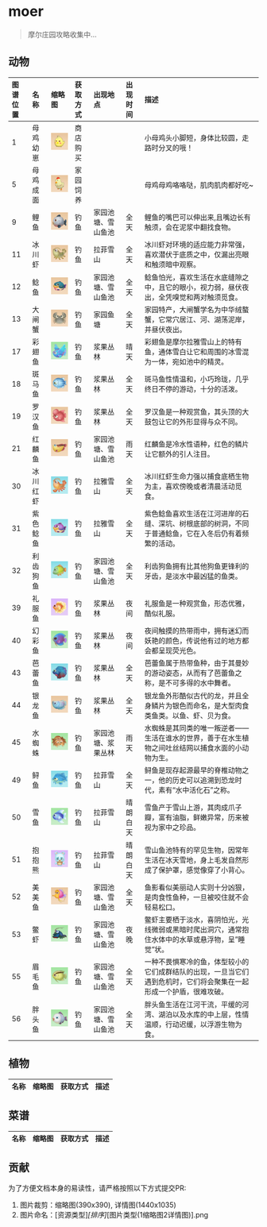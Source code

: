 # moer

> 摩尔庄园攻略收集中...


## 动物

| 图谱位置 | 名称 | 缩略图 | 获取方式 | 出现地点 | 出现时间 | 描述
|:------|:------|:-------|:--------|:--------|:--------|:--------|
| 1 | 母鸡幼崽 | <img src="./images/1_1_1.png" width="100" />  | 商店购买 | | | 小母鸡头小脚短，身体比较圆，走路时分叉的哦！ |
| 5 | 母鸡成面 | <img src="./images/1_5_1.png" width="100" />  | 家园饲养 | | | 母鸡母鸡咯咯哒，肌肉肌肉都好吃~ |
| 9 | 鲤鱼 | <img src="./images/1_9_1.png" width="100" />  | 钓鱼 | 家园池塘、雪山鱼池 | 全天 | 鲤鱼的嘴巴可以伸出来,且嘴边长有触须，会在泥浆中翻找食物。 |
| 11 | 冰川虾 | <img src="./images/1_11_1.png" width="100" />  | 钓鱼 | 拉菲雪山 | 全天 | 冰川虾对环境的适应能力非常强，喜欢潜伏于底质之中，仅漏出亮眼和触须暗中观察。 |
| 12 | 鲶鱼 | <img src="./images/1_12_1.png" width="100" />  | 钓鱼 | 家园池塘、雪山鱼池 | 全天 | 鲶鱼怕光，喜欢生活在水底缝隙之中，且它的眼小，视力弱，昼伏夜出，全凭嗅觉和两对触须觅食。 |
| 13 | 大闸蟹 | <img src="./images/1_13_1.png" width="100" />  | 钓鱼 | 家园鱼塘 | 全天 | 家园特产，大闸蟹学名为中华绒螯蟹，它常穴居江、河、湖荡泥岸，并昼伏夜出。 |
| 17 | 彩翅鱼 | <img src="./images/1_17_1.png" width="100" />  | 钓鱼 | 浆果丛林 | 晴天  | 彩翅鱼是摩尔拉雅雪山上的特有鱼，通体雪白让它和周围的冰雪混为一体，宛如池中的精灵。 |
| 18 | 斑马鱼 | <img src="./images/1_18_1.png" width="100" />  | 钓鱼 | 浆果丛林 | 全天 | 斑马鱼性情温和，小巧玲珑，几乎终日不停的游动，十分的活泼。 |
| 19 | 罗汉鱼 | <img src="./images/1_19_1.png" width="100" />  | 钓鱼 | 浆果丛林 | 全天 | 罗汉鱼是一种观赏鱼，其头顶的大鼓包让它的外形显得与众不同。 |
| 21 | 红麟鱼 | <img src="./images/1_21_1.png" width="100" />  | 钓鱼 | 家园池塘、雪山鱼池 | 雨天 | 红麟鱼是冷水性语种，红色的鳞片让它额外的引人注目。 |
| 30 | 冰川红虾 | <img src="./images/1_30_1.png" width="100" />  | 钓鱼 | 拉雅雪山 | 全天 | 冰川红虾生命力强以捕食底栖生物为主，喜欢傍晚或者清晨活动觅食。 |
| 31 | 紫色鲶鱼 | <img src="./images/1_31_1.png" width="100" />  | 钓鱼 | 拉雅雪山 | 全天 | 紫色鲶鱼喜欢生活在江河进岸的石缝、深坑、树根底部的树洞，不同于普通鲶鱼，它在入冬后仍有着频繁的活动。 |
| 32 | 利齿狗鱼 | <img src="./images/1_32_1.png" width="100" />  | 钓鱼 | 家园池塘、雪山鱼池 | 全天 | 利齿狗鱼拥有比其他狗鱼更锋利的牙齿，是淡水中最凶猛的鱼类。 |
| 39 | 礼服鱼 | <img src="./images/1_39_1.png" width="100" />  | 钓鱼 | 浆果丛林 | 夜间 | 礼服鱼是一种观赏鱼，形态优雅，酷似礼服。 |
| 40 | 幻彩鱼 | <img src="./images/1_40_1.png" width="100" />  | 钓鱼 | 浆果丛林 | 夜间 | 夜间触摸的热带雨中，拥有迷幻而妖艳的颜色，传说他有过的地方都会都呈现荧光色。 |
| 43 | 芭蕾鱼 | <img src="./images/1_43_1.png" width="100" />  | 钓鱼 | 浆果丛林 | 全天 | 芭蕾鱼属于热带鱼种，由于其曼妙的游动姿态，从而有了芭蕾鱼之称，是不可多得的水中舞者。 |
| 44 | 银龙鱼 | <img src="./images/1_44_1.png" width="100" />  | 钓鱼 | 浆果丛林 | 全天 | 银龙鱼外形酷似古代的龙，并且全身鳞片为银色而命名，是大型肉食类鱼类。以鱼、虾、贝为食。 |
| 45 | 水蜘蛛 | <img src="./images/1_45_1.png" width="100" />  | 钓鱼 | 家园池塘、浆果丛林 | 雨天 | 水蜘蛛是其同类的唯一叛逆者——生活在谁水的世界，善于在水生植物之间吐丝结网以捕食水面的小动物为生。 |
| 49 | 鲟鱼 | <img src="./images/1_49_1.png" width="100" />  | 钓鱼 | 拉菲雪山 | 全天 | 鲟鱼是现存起源最早的脊椎动物之一，他的历史可以追溯到恐龙时代，素有“水中活化石”之称。 |
| 50 | 雪鱼 | <img src="./images/1_50_1.png" width="100" />  | 钓鱼 | 拉菲雪山 | 晴朗白天 | 雪鱼产于雪山上游，其肉成爪子瓣，富有油脂，鲜嫩异常，历来被视为家中之珍品。 |
| 51 | 抱抱熊 | <img src="./images/1_51_1.png" width="100" />  | 钓鱼 | 拉菲雪山 | 晴朗白天 | 雪山鱼池特有的罕见生物，因常年生活在冰天雪地，身上毛发自然形成了保护罩，感觉像穿了小背心。 |
| 52 | 美美鱼 | <img src="./images/1_52_1.png" width="100" />  | 钓鱼 | 家园池塘、雪山鱼池 | 全天 | 鱼影看似美丽动人实则十分凶狠，是肉食性鱼种，一旦被咬住就不会轻易松口。 |
| 53 | 鳖虾 | <img src="./images/1_53_1.png" width="100" />  | 钓鱼 | 家园池塘、雪山鱼池 | 夜晚 | 鳖虾主要栖于淡水，喜阴怕光，光线微弱或黑暗时爬出洞穴，通常抱住水体中的水草或悬浮物，呈”睡觉“状。 |
| 55 | 眉毛鱼 | <img src="./images/1_55_1.png" width="100" />  | 钓鱼 | 家园池塘、雪山鱼池 | 全天 | 一种不畏惧寒冷的鱼，体型较小的它们成群结队的出现，一旦当它们遇到危机时，它们将会聚集在一起形成一个护盾，很难攻破。 |
| 56 | 胖头鱼 | <img src="./images/1_56_1.png" width="100" />  | 钓鱼 | 家园池塘、雪山鱼池 | 全天 | 胖头鱼生活在江河干流，平缓的河湾、湖泊以及水库的中上层，性情温顺，行动迟缓，以浮游生物为食。 |

## 植物

| 名称 | 缩略图 | 获取方式 | 描述
|:------|:-------|:--------|:--------|

## 菜谱

| 名称 | 缩略图 | 获取方式 | 描述 
|:------|:-------|:--------|:--------|


## 贡献

为了方便文档本身的易读性，请严格按照以下方式提交PR:
1. 图片裁剪：缩略图(390x390), 详情图(1440x1035)
2. 图片命名：[资源类型]_[排序]_[图片类型(1缩略图2详情图)].png
